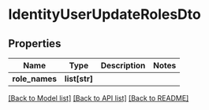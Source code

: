 # IdentityUserUpdateRolesDto


## Properties
Name | Type | Description | Notes
------------ | ------------- | ------------- | -------------
**role_names** | **list[str]** |  | 

[[Back to Model list]](../README.md#documentation-for-models) [[Back to API list]](../README.md#documentation-for-api-endpoints) [[Back to README]](../README.md)



